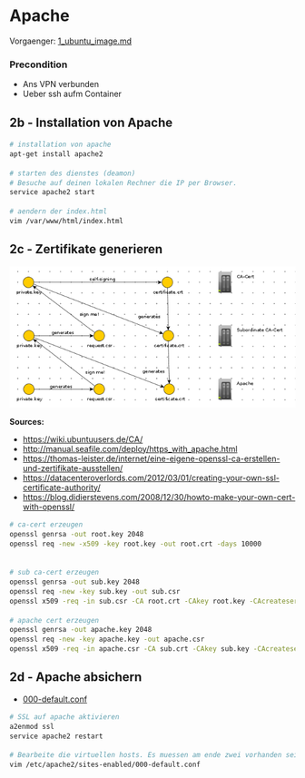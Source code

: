 # Apache
Vorgaenger: [1_ubuntu_image.md](1_ubuntu_image.md)
### Precondition
* Ans VPN verbunden
* Ueber ssh aufm Container

## 2b - Installation von Apache
```bash
# installation von apache
apt-get install apache2

# starten des dienstes (deamon)
# Besuche auf deinen lokalen Rechner die IP per Browser.
service apache2 start

# aendern der index.html
vim /var/www/html/index.html
```

## 2c - Zertifikate generieren

![asdf](./pki.png)

**Sources:**

* https://wiki.ubuntuusers.de/CA/
* http://manual.seafile.com/deploy/https_with_apache.html
* https://thomas-leister.de/internet/eine-eigene-openssl-ca-erstellen-und-zertifikate-ausstellen/
* https://datacenteroverlords.com/2012/03/01/creating-your-own-ssl-certificate-authority/
* https://blog.didierstevens.com/2008/12/30/howto-make-your-own-cert-with-openssl/

```bash
# ca-cert erzeugen
openssl genrsa -out root.key 2048
openssl req -new -x509 -key root.key -out root.crt -days 10000


# sub ca-cert erzeugen
openssl genrsa -out sub.key 2048
openssl req -new -key sub.key -out sub.csr
openssl x509 -req -in sub.csr -CA root.crt -CAkey root.key -CAcreateserial -out sub.crt -days $((4*7)) -sha256

# apache cert erzeugen
openssl genrsa -out apache.key 2048
openssl req -new -key apache.key -out apache.csr
openssl x509 -req -in apache.csr -CA sub.crt -CAkey sub.key -CAcreateserial -out apache.crt -days $((4*7)) -sha256
```

## 2d - Apache absichern

* [000-default.conf](000-default.conf)

```bash
# SSL auf apache aktivieren
a2enmod ssl
service apache2 restart

# Bearbeite die virtuellen hosts. Es muessen am ende zwei vorhanden sein.
vim /etc/apache2/sites-enabled/000-default.conf
 
```
